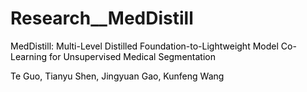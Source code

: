 # Research__MedDistill
<font style="color:rgb(0,0,0);">MedDistill: Multi-Level Distilled Foundation-to-Lightweight Model Co-Learning for Unsupervised Medical Segmentation</font>

<font style="color:rgb(0,0,0);">Te Guo, Tianyu Shen, Jingyuan Gao, Kunfeng Wang </font>_<font style="color:rgb(0,0,0);"></font>_

